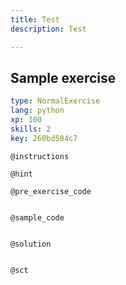 ```yaml
---
title: Test
description: Test

---
```

## Sample exercise

```yaml
type: NormalExercise
lang: python
xp: 100
skills: 2
key: 260bd584c7
```


`@instructions`

`@hint`

`@pre_exercise_code`
```{python}

```

`@sample_code`
```{python}

```

`@solution`
```{python}

```

`@sct`
```{python}

```
